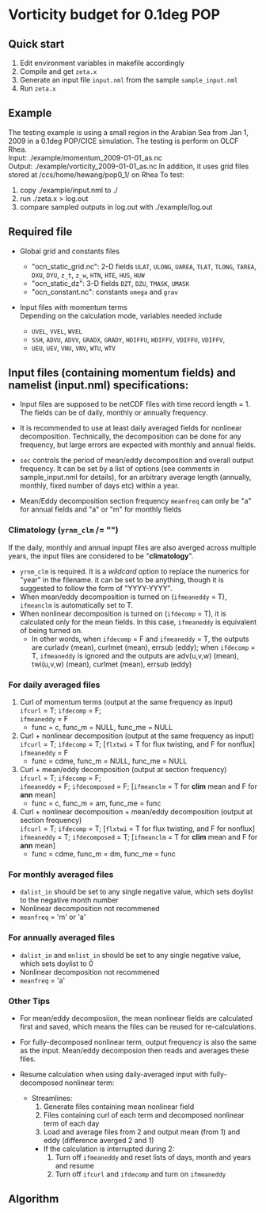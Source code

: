 # Vorticity budget for 0.1deg POP

## Quick start

1. Edit environment variables in makefile accordingly
2. Compile and get `zeta.x`
3. Generate an input file `input.nml` from the sample `sample_input.nml`
4. Run `zeta.x`

## Example

The testing example is using a small region in the Arabian Sea from Jan 1, 2009 in a 0.1deg POP/CICE simulation. The testing is perform on OLCF Rhea.  
Input: ./example/momentum_2009-01-01_as.nc  
Output: ./example/vorticity_2009-01-01_as.nc
In addition, it uses grid files stored at /ccs/home/hewang/pop0_1/ on Rhea
To test:  

1. copy ./example/input.nml to ./  
2. run ./zeta.x > log.out
3. compare sampled outputs in log.out with ./example/log.out


## Required file

* Global grid and constants files
  * "ocn_static_grid.nc": 2-D fields `ULAT`, `ULONG`, `UAREA`, `TLAT`, `TLONG`, `TAREA`, `DXU`, `DYU`, `z_t`, `z_w`, `HTN`, `HTE`, `HUS`, `HUW`
  * "ocn_static_dz": 3-D fields `DZT`, `DZU`, `TMASK`, `UMASK`
  * "ocn_constant.nc": constants `omega` and `grav`

* Input files with momentum terms  
  Depending on the calculation mode, variables needed include 
  * `UVEL`, `VVEL`, `WVEL`
  * `SSH`, `ADVU`, `ADVV`, `GRADX`, `GRADY`, `HDIFFU`, `HDIFFV`, `VDIFFU`, `VDIFFV`,
  * `UEU`, `UEV`, `VNU`, `VNV`, `WTU`, `WTV`

## Input files (containing momentum fields) and namelist (input.nml) specifications:

* Input files are supposed to be netCDF files with time record length = 1. The fields can be of daily, monthly or annually frequency.

* It is recommended to use at least daily averaged fields for nonlinear decomposition. Technically, the decomposition can be done for any frequency, but large errors are expected with monthly and annual fields.

* `sec` controls the period of mean/eddy decomposition and overall output frequency. It can be set by a list of options (see comments in sample_input.nml for details), for an arbitrary average length (annually, monthly, fixed number of days etc) within a year.

* Mean/Eddy decomposition section frequency `meanfreq` can only be "a" for annual fields and "a" or "m" for monthly fields


### Climatology (`yrnm_clm` /= "")

If the daily, monthly and annual inpupt files are also averged across multiple years, the input files are considered to be "**climatology**".

* `yrnm_clm` is required. It is a *wildcard* option to replace the numerics for "year"  in the filename. it can be set to be anything, though it is suggested to follow the form of "YYYY-YYYY".
* When mean/eddy decomposition is turned on (`ifmeaneddy` = T), `ifmeanclm` is automatically set to T.
* When nonlinear decomposition is turned on (`ifdecomp` = T), it is calculated only for the mean fields. In this case, `ifmeaneddy` is equivalent of being turned on.  
    * In other words, when `ifdecomp` = F and `ifmeaneddy` = T, the outputs are curladv (mean), curlmet (mean), errsub (eddy); when `ifdecomp` = T, `ifmeaneddy` is ignored and the outputs are adv(u,v,w) (mean), twi(u,v,w) (mean), curlmet (mean), errsub (eddy)

### For **daily** averaged files

1. Curl of momentum terms (output at the same frequency as input)  
    `ifcurl` = T; `ifdecomp` = F;  
    `ifmeaneddy` = F  
    * func = c, func_m = NULL, func_me = NULL  
2. Curl + nonlinear decomposition (output at the same frequency as input)  
    `ifcurl` = T; `ifdecomp` = T; [`flxtwi` = T for flux twisting, and F for nonflux]  
    `ifmeaneddy` = F
    * func = cdme, func_m = NULL, func_me = NULL
3. Curl + mean/eddy decomposition (output at section frequency)  
    `ifcurl` = T; `ifdecomp` = F;  
    `ifmeaneddy` = F; `ifdecomposed` = F; [`ifmeanclm` = T for **clim** mean and F for **ann** mean]  
    * func = c, func_m = am, func_me = func
4. Curl + nonlinear decomposition + mean/eddy decomposition (output at section frequency)  
    `ifcurl` = T; `ifdecomp` = T; [`flxtwi` = T for flux twisting, and F for nonflux]  
    `ifmeaneddy` = T; `ifdecomposed` = T; [`ifmeanclm` = T for **clim** mean and F for **ann** mean]  
    *  func = cdme, func_m = dm, func_me = func

### For **monthly** averaged files

* `dalist_in` should be set to any single negative value, which sets doylist to the negative month number
* Nonlinear decomposition not recommened
* `meanfreq` = 'm' or 'a'

### For **annually** averaged files

* `dalist_in` and `mnlist_in` should be set to any single negative value, which sets doylist to 0
* Nonlinear decomposition not recommened
* `meanfreq` = 'a'

### Other Tips

* For mean/eddy decomposiion, the mean nonlinear fields are calculated first and saved, which means the files can be reused for re-calculations.

* For fully-decomposed nonlinear term, output frequency is also the same as the input. Mean/eddy decomposion then reads and averages these files.

* Resume calculation when using daily-averaged input with fully-decomposed nonlinear term:
    * Streamlines:
        1. Generate files containing mean nonlinear field
        2. Files containing curl of each term and decomposed nonlinear term of each day
        3. Load and average files from 2 and output mean (from 1) and eddy (difference averged 2 and 1)
        * If the calculation is interrupted during 2:  
            1. Turn off `ifmeaneddy` and reset lists of days, month and years and resume
            2. Turn off `ifcurl` and `ifdecomp` and turn on `ifmeaneddy`

## Algorithm

<!-- The vertical vorticity equation now applies the full flux form, in that the stretching and tilting (twisting) terms by the relative vorticity are expressed as fluxes (as in Vallis (2006) p.167)
Additional terms added (and substracted) to merge the non-zero divergence into the twisting terms.
The only residuals from decomposing the nonlinear term come from reversing the operators and applying the chain rule. -->